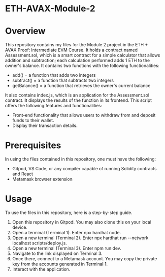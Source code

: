 # ETH-AVAX-Module-2
# Overview
This repository contains my files for the Module 2 project in the ETH + AVAX Proof: Intermediate EVM Course. It holds a contract named Assessment.sol, which is a smart contract for a simple calculator that allows addition and subtraction; each calculation performed adds 1 ETH to the owner's balance. It contains two functions with the following functionalities:
- add() = a function that adds two integers
- subtract() = a function that subtracts two integers
- getBalance() = a function that retrieves the owner's current balance

It also contains index.js, which is an application for the Assessment.sol contract. It displays the results of the function in its frontend. This script offers the following features and functionalities:
- Front-end functionality that allows users to withdraw from and deposit funds to their wallet.
- Display their transaction details. 

# Prerequisites
In using the files contained in this repository, one must have the following:
- Gitpod, VS Code, or any compiler capable of running Solidity contracts and React
- Metamask browser extension

# Usage
To use the files in this repository, here is a step-by-step guide.
1. Open this repository in Gitpod. You may also clone this on your local device.
2. Open a terminal (Terminal 1). Enter npx hardhat node.
3. Open a new terminal (Terminal 2). Enter npx hardhat run --network localhost scripts/deploy.js.
4. Open a new terminal (Terminal 3). Enter npm run dev.
5. Navigate to the link displayed on Terminal 3.
6. Once there, connect to a Metamask account. You may copy the private key from the accounts generated in Terminal 1.
7. Interact with the application. 
